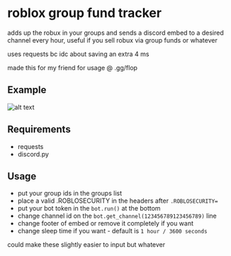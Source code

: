 # roblox group fund tracker
adds up the robux in your groups and sends a discord embed to a desired channel every hour, useful if you sell robux via group funds or whatever

uses requests bc idc about saving an extra 4 ms

made this for my friend for usage @ .gg/flop
## Example
![alt text](https://i.imgur.com/UMBZlDm.png)

## Requirements
- requests
- discord.py

## Usage
- put your group ids in the groups list
- place a valid .ROBLOSECURITY in the headers after `.ROBLOSECURITY=`
- put your bot token in the `bot.run()` at the bottom
- change channel id on the `bot.get_channel(123456789123456789)` line
- change footer of embed or remove it completely if you want
- change sleep time if you want - default is `1 hour / 3600 seconds`

could make these slightly easier to input but whatever
